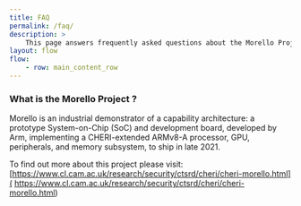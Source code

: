 ```yaml
---
title: FAQ
permalink: /faq/
description: >
    This page answers frequently asked questions about the Morello Project.
layout: flow
flow:
    - row: main_content_row
---
```

### What is the Morello Project ?

Morello is an industrial demonstrator of a capability architecture: a prototype System-on-Chip (SoC) and development board, developed by Arm, implementing a CHERI-extended ARMv8-A processor, GPU, peripherals, and memory subsystem, to ship in late 2021.

To find out more about this project please visit: [https://www.cl.cam.ac.uk/research/security/ctsrd/cheri/cheri-morello.html]( https://www.cl.cam.ac.uk/research/security/ctsrd/cheri/cheri-morello.html)
